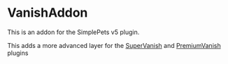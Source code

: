 # VanishAddon
This is an addon for the SimplePets v5 plugin.

This adds a more advanced layer for the [SuperVanish](https://www.spigotmc.org/resources/1331/) and [PremiumVanish](https://www.spigotmc.org/resources/14404/) plugins
